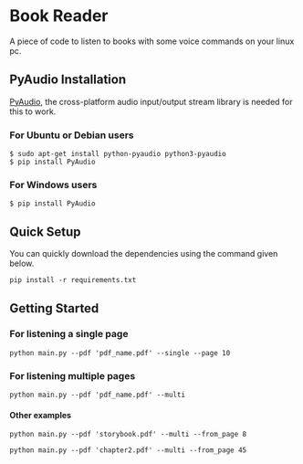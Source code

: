# Book Reader

A piece of code to listen to books with some voice commands on your linux pc.

## PyAudio Installation

[PyAudio](https://pypi.org/project/PyAudio/), the cross-platform audio input/output stream library is needed for this to work.

### For Ubuntu or Debian users

```shell
$ sudo apt-get install python-pyaudio python3-pyaudio
$ pip install PyAudio
```

### For Windows users

```shell
$ pip install PyAudio
```

## Quick Setup

You can quickly download the dependencies using the command given below.

```shell
pip install -r requirements.txt
```

## Getting Started

### For listening a single page

```shell
python main.py --pdf 'pdf_name.pdf' --single --page 10
```

### For listening multiple pages

```shell
python main.py --pdf 'pdf_name.pdf' --multi
```

#### Other examples

```shell
python main.py --pdf 'storybook.pdf' --multi --from_page 8
```

```shell
python main.py --pdf 'chapter2.pdf' --multi --from_page 45
```
